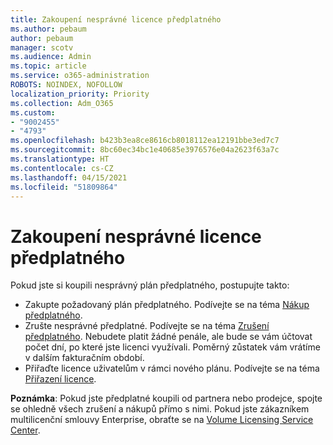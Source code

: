 ```yaml
---
title: Zakoupení nesprávné licence předplatného
ms.author: pebaum
author: pebaum
manager: scotv
ms.audience: Admin
ms.topic: article
ms.service: o365-administration
ROBOTS: NOINDEX, NOFOLLOW
localization_priority: Priority
ms.collection: Adm_O365
ms.custom:
- "9002455"
- "4793"
ms.openlocfilehash: b423b3ea8ce8616cb8018112ea12191bbe3ed7c7
ms.sourcegitcommit: 8bc60ec34bc1e40685e3976576e04a2623f63a7c
ms.translationtype: HT
ms.contentlocale: cs-CZ
ms.lasthandoff: 04/15/2021
ms.locfileid: "51809864"
---
```

# <a name="purchased-wrong-subscription-license"></a>Zakoupení nesprávné licence předplatného

Pokud jste si koupili nesprávný plán předplatného, postupujte takto:

- Zakupte požadovaný plán předplatného. Podívejte se na téma [Nákup předplatného](https://docs.microsoft.com/alchemyinsights/buy-a-subscription-to-office-365-for-business).
- Zrušte nesprávné předplatné. Podívejte se na téma [Zrušení předplatného](https://docs.microsoft.com/alchemyinsights/canceling-your-office-365-subscription).
Nebudete platit žádné penále, ale bude se vám účtovat počet dní, po které jste licenci využívali. Poměrný zůstatek vám vrátíme v dalším fakturačním období.
- Přiřaďte licence uživatelům v rámci nového plánu. Podívejte se na téma [Přiřazení licence](https://docs.microsoft.com/alchemyinsights/how-to-assign-a-license-to-a-user).

**Poznámka**: Pokud jste předplatné koupili od partnera nebo prodejce, spojte se ohledně všech zrušení a nákupů přímo s nimi. Pokud jste zákazníkem multilicenční smlouvy Enterprise, obraťte se na [Volume Licensing Service Center](https://support.microsoft.com/help/4471406/how-to-contact-the-microsoft-volume-licensing-service-center).
